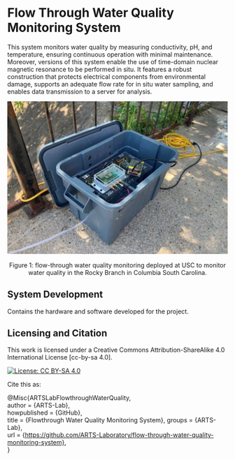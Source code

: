 # Flow Through Water Quality Monitoring System

This system monitors water quality by measuring conductivity, pH, and temperature, ensuring continuous operation with minimal maintenance. Moreover, versions of this system enable the use of time-domain nuclear magnetic resonance to be performed in situ. It features a robust construction that protects electrical components from environmental damage, supports an adequate flow rate for in situ water sampling, and enables data transmission to a server for analysis.

<p align="center">
<img src="media/system.JPG" alt="drawing" width="600"/>
</p>
<p align="center">
Figure 1: flow-through water quality monitoring deployed at USC to monitor water quality in the Rocky Branch in Columbia South Carolina.
</p>

## System Development
Contains the hardware and software developed for the project. 

## Licensing and Citation

This work is licensed under a Creative Commons Attribution-ShareAlike 4.0 International License [cc-by-sa 4.0].

[![License: CC BY-SA 4.0](https://img.shields.io/badge/License-CC_BY--SA_4.0-lightgrey.svg)](https://creativecommons.org/licenses/by-sa/4.0/)


Cite this as: 

@Misc{ARTSLabFlowthroughWaterQuality,    
  author = {ARTS-Lab},  
  howpublished = {GitHub},  
  title  = {Flowthrough Water Quality Monitoring System},
  groups = {ARTS-Lab},    
  url    = {https://github.com/ARTS-Laboratory/flow-through-water-quality-monitoring-system},   
}


